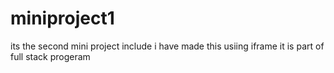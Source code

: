 # miniproject1
its the second mini project include i have made this usiing iframe
it is part of full stack progeram
